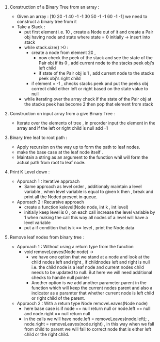 1. Construction of a Binary Tree from an array :
    - Given an array : [10 20 -1 40 -1 -1 30 50 -1 -1 60 -1 -1] we need to construct a binary tree from it
    - Take a Stack : 
      - put first element i.e. 10 , create a Node out of it and create a Pair obj having node and state where state = 0 initially -> insert into stack
      - while stack.size() >0 : 
        - create a node from element 20 , 
          - now check the peek of the stack and see the state of the Pair obj if its 0 , add current node to the stacks peek obj's left child    
          - if state of the Pair obj is 1 , add current node to the stacks peek obj's right child
        - if element = -1 , checks stacks peek and put the peeks obj correct child either left or right based on the state value to null
      - while iterating over the array check if the state of the Pair obj at the stacks peek has become 2 then pop that element from stack

2. Construction on input array from a give Binary Tree : 
    -  Iterate over the elements of tree , in preorder input the element in the array and if the left or right child is null add -1 

3. Binary tree leaf to root path : 
    - Apply recursion on the way up to form the path to leaf nodes.
    - make the base case at the leaf node itself .
    - Maintain a string as an argument to the function whil will form the actual path from root to leaf node. 

4. Print K Level down : 
    - Approach 1 : Iterative approach 
        - Same approach as level order , additionaly maintain a level variable , when level variable is equal to given k then , break and print all the Noded present in queue.
    - Approach 2 : Recursive approach 
        - create a function kelevel(Node node, int k , int level)
        - initially keep level is 0 , on each call increase the level variable by 1 when making the call this way all nodes of a level will have a level variable
        - put a if condition that is k == level , print the Node.data
             
5. Remove leaf nodes from binary tree :
    - Approach 1 : Without using a return type from the function
        - void removeLeaves(Node node) -> 
            - we have one option that we stand at a node and look at the child nodes left and right , if childnodes left and right is null i.e. the child node is a leaf node and current nodes child needs to be updated to null. But here we will need additional checks to handle null pointer
            - Another option is we add another parameter parent in the function which will keep the current nodes parent and also a indicator as a paramter that whether current node is left child or right child of the parent.
     - Appraoch 2 : With a return type Node removeLeaves(Node node)
        - here base case is if node == null return null or node.left == null and node.right == null return null
        - in the calls we will have node.left = removeLeaves(node.left); , node.right = removeLeaves(node.right) , in this way when we fall from child to parent we will fall to correct node that is either left child or the right child.     

